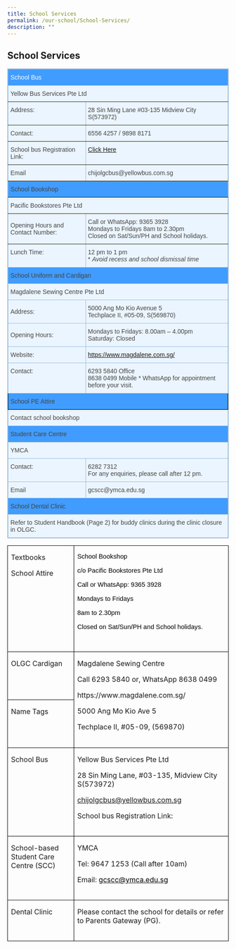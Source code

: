 ```yaml
---
title: School Services
permalink: /our-school/School-Services/
description: ""
---
```

## School Services 


<style type="text/css">table, th{ border: 1px solid black; } 
td { border: 1px solid black; } 
.tg  {border-collapse:collapse;border-color:#9ABAD9;border-spacing:0;}
.tg td{background-color:#EBF5FF;border-color:#9ABAD9;border-style:solid;border-width:1px;color:#444;
  font-family:Arial, sans-serif;font-size:14px;overflow:hidden;padding:10px 5px;word-break:normal;}
.tg th{background-color:#409cff;border-color:#9ABAD9;border-style:solid;border-width:1px;color:#fff;
  font-family:Arial, sans-serif;font-size:14px;font-weight:normal;overflow:hidden;padding:10px 5px;word-break:normal;}
.tg .tg-cly1{text-align:left;vertical-align:middle}
.tg .tg-lboi{border-color:inherit;text-align:left;vertical-align:middle}
.tg .tg-f8tz{background-color:#409cff;border-color:inherit;text-align:left;vertical-align:top}
.tg .tg-8uq7{background-color:#409cff;border-color:#000000;text-align:left;vertical-align:top}
.tg .tg-xi5q{background-color:#409CFF;text-align:left;vertical-align:top}
.tg .tg-30ni{background-color:#409cff;text-align:left;vertical-align:top}
.tg .tg-0pky{border-color:inherit;text-align:left;vertical-align:top}
.tg .tg-0lax{text-align:left;vertical-align:top}
</style>
<table class="tg">
<thead>
  <tr>
    <th colspan="2" class="tg-0pky">School Bus</th>
  </tr>
</thead>
<tbody>
  <tr>
    <td colspan="2" class="tg-0pky">Yellow Bus Services Pte Ltd</td>
  </tr>
  <tr>
    <td class="tg-0pky">Address:</td>
    <td class="tg-0pky">28 Sin Ming Lane #03-135 Midview City S(573972) </td>
  </tr>
  <tr>
    <td class="tg-0pky">Contact:</td>
    <td class="tg-0pky">6556 4257 /&nbsp;9898 8171</td>
  </tr>
	  <tr>
    <td class="tg-0pky">School bus Registration Link:</td>
    <td class="tg-0pky"> <a rel="noopener noreferrer" target="_blank" href="https://yellowbus.adaptivebizapp.com/REGISTRATION/CREATEBYSCHOOL?IDE=cjXlSbTPCUIoYqCDs/4NkyXCpKggXBdeSVpSCKSuNMD0xZ8RybQMU7M4VwJuHdke+nVdsP7QxS3LvC/XSvgnqBV1BX9vNBADfFRxW86nI9Q=">Click Here</a>
		</td>
  </tr>
  <tr>
    <td class="tg-0pky">Email</td>
    <td class="tg-0pky">chijolgcbus@yellowbus.com.sg</td>
  </tr>
  <tr>
    <td colspan="2" class="tg-f8tz">School Bookshop</td>
  </tr>
  <tr>
    <td colspan="2" class="tg-0pky">Pacific Bookstores Pte Ltd</td>
  </tr>
  <tr>
    <td class="tg-lboi">Opening Hours and Contact Number:</td>
    <td class="tg-lboi">Call or WhatsApp: 9365 3928 <br>
Mondays to Fridays 8am to 2.30pm<br>
Closed on Sat/Sun/PH and School holidays.
 </td>
  </tr>
  <tr>
    <td class="tg-0lax">Lunch Time: </td>
    <td class="tg-0lax">12 pm to 1 pm<br>* <span style="font-style:italic">Avoid recess and school dismissal time</span></td>
  </tr>
  <tr>
    <td colspan="2" class="tg-30ni">School Uniform and Cardigan</td>
  </tr>
  <tr>
    <td colspan="2" class="tg-0lax">Magdalene Sewing Centre Pte Ltd</td>
  </tr>
  <tr>
    <td class="tg-cly1">Address: </td>
    <td class="tg-0lax">5000 Ang Mo Kio Avenue 5<br>Techplace II, #05-09, S(569870)</td>
  </tr>
  <tr>
    <td class="tg-cly1">Opening Hours:</td>
    <td class="tg-0lax">Mondays to Fridays: 8.00am – 4.00pm<br>Saturday: Closed</td>
  </tr>
  <tr>
    <td class="tg-cly1">Website:</td>
    <td class="tg-0lax"><a rel="noopener noreferrer" target="_blank" href="https://www.magdalene.com.sg/">https://www.magdalene.com.sg/</a></td>
  </tr>
  <tr>
    <td class="tg-0lax">Contact:</td>
    <td class="tg-0lax">6293 5840 Office<br>8638 0499 Mobile * WhatsApp for appointment before your visit.</td>
  </tr>
  <tr>
    <td colspan="2" class="tg-8uq7">School PE Attire</td>
  </tr>
  <tr>
    <td colspan="2" class="tg-0lax">Contact school bookshop</td>
  </tr>
  <tr>
    <td colspan="2" class="tg-xi5q">Student Care Centre</td>
  </tr>
  <tr>
    <td colspan="2" class="tg-0lax">YMCA</td>
  </tr>
  <tr>
    <td class="tg-0lax">Contact:</td>
    <td class="tg-0lax">6282 7312<br>For any enquiries, please call after 12 pm.</td>
  </tr>
  <tr>
    <td class="tg-0lax">Email</td>
    <td class="tg-0lax">gcscc@ymca.edu.sg</td>
  </tr>
  <tr>
    <td colspan="2" class="tg-xi5q">School Dental Clinic</td>
  </tr>
  <tr>
    <td colspan="2" class="tg-0lax">Refer to Student Handbook (Page 2) for buddy clinics during the clinic closure in OLGC.</td>
  </tr>
</tbody>
</table>



<table class="MsoTableGrid" border="1" cellspacing="0" cellpadding="0" style="border-collapse:collapse;border:none;mso-border-alt:solid windowtext .5pt;
 mso-yfti-tbllook:1184;mso-padding-alt:0cm 5.4pt 0cm 5.4pt"><tbody><tr style="mso-yfti-irow:0;mso-yfti-firstrow:yes"><td width="162" valign="top" style="width:121.25pt;border:solid windowtext 1.0pt;
  mso-border-alt:solid windowtext .5pt;padding:0cm 5.4pt 0cm 5.4pt"><p class="MsoNormal" style="margin-bottom:0cm;line-height:normal">Textbooks</p><p class="MsoNormal" style="margin-bottom:0cm;line-height:normal">School Attire</p><p class="MsoNormal" style="margin-bottom:0cm;line-height:normal">&nbsp;</p></td><td width="378" valign="top" style="width:10.0cm;border:solid windowtext 1.0pt;
  border-left:none;mso-border-left-alt:solid windowtext .5pt;mso-border-alt:
  solid windowtext .5pt;padding:0cm 5.4pt 0cm 5.4pt"><p class="Default"><span style="font-size:11.0pt;font-family:&quot;Calibri&quot;,sans-serif;
  mso-ascii-theme-font:minor-latin;mso-hansi-theme-font:minor-latin;mso-bidi-theme-font:
  minor-latin;color:windowtext">School Bookshop</span></p><p class="Default"><span style="font-size:11.0pt;font-family:&quot;Calibri&quot;,sans-serif;
  mso-ascii-theme-font:minor-latin;mso-hansi-theme-font:minor-latin;mso-bidi-theme-font:
  minor-latin;color:windowtext">c/o Pacific Bookstores Pte Ltd</span></p><p class="Default"><span style="font-size:11.0pt;font-family:&quot;Calibri&quot;,sans-serif;
  mso-ascii-theme-font:minor-latin;mso-hansi-theme-font:minor-latin;mso-bidi-theme-font:
  minor-latin;color:windowtext">Call or WhatsApp: 9365 3928</span></p><p class="Default"><span style="font-size:11.0pt;font-family:&quot;Calibri&quot;,sans-serif;
  mso-ascii-theme-font:minor-latin;mso-hansi-theme-font:minor-latin;mso-bidi-theme-font:
  minor-latin;color:windowtext">Mondays to Fridays</span></p><p class="Default"><span style="font-size:11.0pt;font-family:&quot;Calibri&quot;,sans-serif;
  mso-ascii-theme-font:minor-latin;mso-hansi-theme-font:minor-latin;mso-bidi-theme-font:
  minor-latin;color:windowtext">8am to 2.30pm</span></p><p class="Default"><span style="font-size:11.0pt;font-family:&quot;Calibri&quot;,sans-serif;
  mso-ascii-theme-font:minor-latin;mso-hansi-theme-font:minor-latin;mso-bidi-theme-font:
  minor-latin;color:windowtext">Closed on Sat/Sun/PH and School holidays.</span></p><p class="Default"><span style="font-size:11.0pt;font-family:&quot;Calibri&quot;,sans-serif;
  mso-ascii-theme-font:minor-latin;mso-hansi-theme-font:minor-latin;mso-bidi-theme-font:
  minor-latin">&nbsp;</span></p></td></tr><tr style="mso-yfti-irow:1"><td width="162" valign="top" style="width:121.25pt;border:solid windowtext 1.0pt;
  border-top:none;mso-border-top-alt:solid windowtext .5pt;mso-border-alt:solid windowtext .5pt;
  padding:0cm 5.4pt 0cm 5.4pt"><p class="MsoNormal" style="margin-bottom:0cm;line-height:normal">OLGC Cardigan</p><p class="MsoNormal" style="margin-bottom:0cm;line-height:normal">&nbsp;</p><p class="MsoNormal" style="margin-bottom:0cm;line-height:normal">&nbsp;</p></td><td width="378" rowspan="2" valign="top" style="width:10.0cm;border-top:none;
  border-left:none;border-bottom:solid windowtext 1.0pt;border-right:solid windowtext 1.0pt;
  mso-border-top-alt:solid windowtext .5pt;mso-border-left-alt:solid windowtext .5pt;
  mso-border-alt:solid windowtext .5pt;padding:0cm 5.4pt 0cm 5.4pt"><p class="MsoNormal" style="margin-bottom:0cm;line-height:normal">Magdalene Sewing Centre</p><p class="MsoNormal" style="margin-bottom:0cm;line-height:normal">Call 6293 5840 or, WhatsApp 8638 0499</p><p class="MsoNormal" style="margin-bottom:0cm;line-height:normal">https://www.magdalene.com.sg/</p><p class="MsoNormal" style="margin-bottom:0cm;line-height:normal">5000 Ang Mo Kio Ave 5</p><p class="MsoNormal" style="margin-bottom:0cm;line-height:normal">Techplace II, #05-09, (569870)</p><p class="MsoNormal" style="margin-bottom:0cm;line-height:normal">&nbsp;</p></td></tr><tr style="mso-yfti-irow:2"><td width="162" valign="top" style="width:121.25pt;border:solid windowtext 1.0pt;
  border-top:none;mso-border-top-alt:solid windowtext .5pt;mso-border-alt:solid windowtext .5pt;
  padding:0cm 5.4pt 0cm 5.4pt"><p class="MsoNormal" style="margin-bottom:0cm;line-height:normal">Name Tags</p><p class="MsoNormal" style="margin-bottom:0cm;line-height:normal">&nbsp;</p><p class="MsoNormal" style="margin-bottom:0cm;line-height:normal">&nbsp;</p></td></tr><tr style="mso-yfti-irow:3"><td width="162" valign="top" style="width:121.25pt;border:solid windowtext 1.0pt;
  border-top:none;mso-border-top-alt:solid windowtext .5pt;mso-border-alt:solid windowtext .5pt;
  padding:0cm 5.4pt 0cm 5.4pt"><p class="MsoNormal" style="margin-bottom:0cm;line-height:normal">School Bus</p></td><td width="378" valign="top" style="width:10.0cm;border-top:none;border-left:
  none;border-bottom:solid windowtext 1.0pt;border-right:solid windowtext 1.0pt;
  mso-border-top-alt:solid windowtext .5pt;mso-border-left-alt:solid windowtext .5pt;
  mso-border-alt:solid windowtext .5pt;padding:0cm 5.4pt 0cm 5.4pt"><p class="MsoNormal" style="margin-bottom:0cm;line-height:normal">Yellow Bus Services Pte Ltd</p><p class="MsoNormal" style="margin-bottom:0cm;line-height:normal">28 Sin Ming Lane, #03-135, Midview City S(573972)</p><p class="MsoNormal" style="margin-bottom:0cm;line-height:normal"></p><p class="MsoNormal" style="margin-bottom:0cm;line-height:normal"><a href="mailto:chijolgcbus@yellowbus.com.sg">chijolgcbus@yellowbus.com.sg</a><span class="MsoHyperlink"></span></p><p class="MsoNormal" style="margin-bottom:0cm;line-height:normal">School bus Registration Link:<span style="mso-tab-count:1">&nbsp;&nbsp;&nbsp;&nbsp;&nbsp;&nbsp; </span><a href="https://yellowbus.adaptivebizapp.com/REGISTRATION/CREATEBYSCHOOL?IDE=cjXlSbTPCUIoYqCDs/4NkyXCpKggXBdeSVpSCKSuNMD0xZ8RybQMU7M4VwJuHdke+nVdsP7QxS3LvC/XSvgnqBV1BX9vNBADfFRxW86nI9Q="></a></p><p class="MsoNormal" style="margin-bottom:0cm;line-height:normal">&nbsp;</p></td></tr><tr style="mso-yfti-irow:4"><td width="162" valign="top" style="width:121.25pt;border:solid windowtext 1.0pt;
  border-top:none;mso-border-top-alt:solid windowtext .5pt;mso-border-alt:solid windowtext .5pt;
  padding:0cm 5.4pt 0cm 5.4pt"><p class="MsoNormal" style="margin-bottom:0cm;line-height:normal">School-based Student Care Centre (SCC)</p></td><td width="378" valign="top" style="width:10.0cm;border-top:none;border-left:
  none;border-bottom:solid windowtext 1.0pt;border-right:solid windowtext 1.0pt;
  mso-border-top-alt:solid windowtext .5pt;mso-border-left-alt:solid windowtext .5pt;
  mso-border-alt:solid windowtext .5pt;padding:0cm 5.4pt 0cm 5.4pt"><p class="MsoNormal" style="margin-bottom:0cm;line-height:normal"><span lang="EN-SG" style="mso-bidi-font-family:Calibri;mso-bidi-theme-font:minor-latin;
  mso-ansi-language:EN-SG">YMCA</span></p><p class="MsoNormal" style="margin-bottom:0cm;line-height:normal"><span lang="EN-SG" style="mso-bidi-font-family:Calibri;mso-bidi-theme-font:minor-latin;
  mso-ansi-language:EN-SG">Tel: 9647 1253 (Call after 10am)</span></p><p class="MsoNormal" style="margin-bottom:0cm;line-height:normal"><span lang="EN-SG" style="mso-bidi-font-family:Calibri;mso-bidi-theme-font:minor-latin;
  mso-ansi-language:EN-SG">Email: </span><a href="mailto:gcscc@ymca.edu.sg"><span lang="EN-SG" style="mso-bidi-font-family:Calibri;mso-bidi-theme-font:minor-latin;
  color:windowtext;mso-ansi-language:EN-SG;text-decoration:none;text-underline:
  none">gcscc@ymca.edu.sg</span></a><span lang="EN-SG" style="mso-bidi-font-family:
  Calibri;mso-bidi-theme-font:minor-latin;mso-ansi-language:EN-SG"></span></p><p class="MsoNormal" style="margin-bottom:0cm;line-height:normal"><span lang="EN-SG" style="mso-bidi-font-family:Calibri;mso-bidi-theme-font:minor-latin;
  mso-ansi-language:EN-SG">&nbsp;</span></p></td></tr><tr style="mso-yfti-irow:5;mso-yfti-lastrow:yes"><td width="162" valign="top" style="width:121.25pt;border:solid windowtext 1.0pt;
  border-top:none;mso-border-top-alt:solid windowtext .5pt;mso-border-alt:solid windowtext .5pt;
  padding:0cm 5.4pt 0cm 5.4pt"><p class="MsoNormal" style="margin-bottom:0cm;line-height:normal"><span style="mso-bidi-font-family:Calibri;mso-bidi-theme-font:minor-latin">Dental Clinic</span></p></td><td width="378" valign="top" style="width:10.0cm;border-top:none;border-left:
  none;border-bottom:solid windowtext 1.0pt;border-right:solid windowtext 1.0pt;
  mso-border-top-alt:solid windowtext .5pt;mso-border-left-alt:solid windowtext .5pt;
  mso-border-alt:solid windowtext .5pt;padding:0cm 5.4pt 0cm 5.4pt"><p class="MsoNormal" style="margin-bottom:0cm;line-height:normal"><span lang="EN-SG" style="mso-bidi-font-family:Calibri;mso-bidi-theme-font:minor-latin;
  mso-ansi-language:EN-SG">Please contact the school for details or refer to Parents Gateway (PG).</span></p><p class="MsoNormal" style="margin-bottom:0cm;line-height:normal"><span lang="EN-SG" style="mso-bidi-font-family:Calibri;mso-bidi-theme-font:minor-latin;
  mso-ansi-language:EN-SG">&nbsp;</span></p></td></tr></tbody></table>

